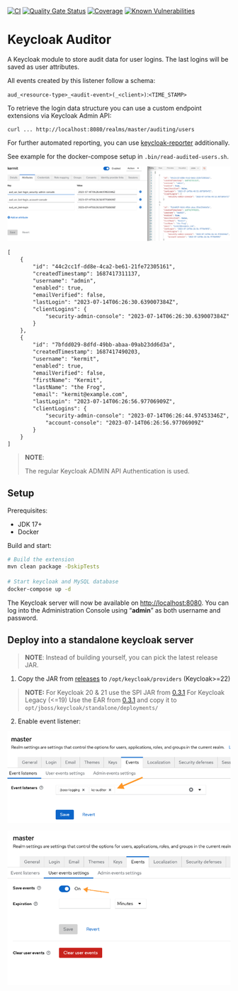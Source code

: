 [![CI](https://github.com/ContinuousSecurityTooling/keycloak-auditor/actions/workflows/build.yml/badge.svg)](https://github.com/ContinuousSecurityTooling/keycloak-auditor/actions/workflows/build.yml)
[![Quality Gate Status](https://sonarcloud.io/api/project_badges/measure?project=ContinuousSecurityTooling_keycloak-auditor&metric=alert_status)](https://sonarcloud.io/dashboard?id=ContinuousSecurityTooling_keycloak-auditor)
[![Coverage](https://sonarcloud.io/api/project_badges/measure?project=ContinuousSecurityTooling_keycloak-auditor&metric=coverage)](https://sonarcloud.io/dashboard?id=ContinuousSecurityTooling_keycloak-auditor)
[![Known Vulnerabilities](https://snyk.io/test/github/ContinuousSecurityTooling/keycloak-auditor/badge.svg)](https://snyk.io/test/github/ContinuousSecurityTooling/keycloak-auditor)

# Keycloak Auditor

A Keycloak module to store audit data for user logins. The last logins will be saved as user attributes.

All events created by this listener follow a schema:

`aud_<resource-type>_<audit-event>(_<client>)`:`<TIME_STAMP>`

To retrieve the login data structure you can use a custom endpoint extensions via Keycloak Admin API:
```
curl ... http://localhost:8080/realms/master/auditing/users
```

For further automated reporting, you can use [keycloak-reporter](https://github.com/ContinuousSecurityTooling/keycloak-reporter) additionally.

See example for the docker-compose setup in `.bin/read-audited-users.sh`.

![](.docs/example_user-auditing.png)

```
[
    {
        "id": "44c2cc1f-dd8e-4ca2-be61-21fe72305161",
        "createdTimestamp": 1687417311137,
        "username": "admin",
        "enabled": true,
        "emailVerified": false,
        "lastLogin": "2023-07-14T06:26:30.639007384Z",
        "clientLogins": {
            "security-admin-console": "2023-07-14T06:26:30.639007384Z"
        }
    },
    {
        "id": "7bfdd029-8dfd-49bb-abaa-09ab23dd6d3a",
        "createdTimestamp": 1687417490203,
        "username": "kermit",
        "enabled": true,
        "emailVerified": false,
        "firstName": "Kermit",
        "lastName": "the Frog",
        "email": "kermit@example.com",
        "lastLogin": "2023-07-14T06:26:56.97706909Z",
        "clientLogins": {
            "security-admin-console": "2023-07-14T06:26:44.97453346Z",
            "account-console": "2023-07-14T06:26:56.97706909Z"
        }
    }
]
```

>**NOTE**:
>
> The regular Keycloak ADMIN API Authentication is used.

## Setup

Prerequisites:
* JDK 17+
* Docker

Build and start:

```bash
# Build the extension
mvn clean package -DskipTests

# Start keycloak and MySQL database
docker-compose up -d
```

The Keycloak server will now be available on <http://localhost:8080>. You can log into the Administration Console using “**admin**” as both username and password.

## Deploy into a standalone keycloak server

>**NOTE**:
> Instead of building yourself, you can pick the latest release JAR.

1. Copy the JAR from [releases](https://github.com/ContinuousSecurityTooling/keycloak-auditor/releases/latest) to `/opt/keycloak/providers` (Keycloak>=22)
> **NOTE:**
For Keycloak 20 & 21 use the SPI JAR from [0.3.1](https://github.com/ContinuousSecurityTooling/keycloak-auditor/releases/tag/v0.3.1)
For Keycloak Legacy (<=19) Use the EAR from [0.3.1](https://github.com/ContinuousSecurityTooling/keycloak-auditor/releases/tag/v0.3.1) and copy it to `opt/jboss/keycloak/standalone/deployments/`
2. Enable event listener:

![](.docs/keycloak-realm-event-config-step1.png)

![](.docs/keycloak-realm-event-config-step2.png)
